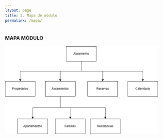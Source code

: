 ```yaml
---
layout: page
title: 2. Mapa de módulo
permalink: /mapa/
---
```


### MAPA MÓDULO

![Mapa del módulo alojamiento](mapasitio.png)




